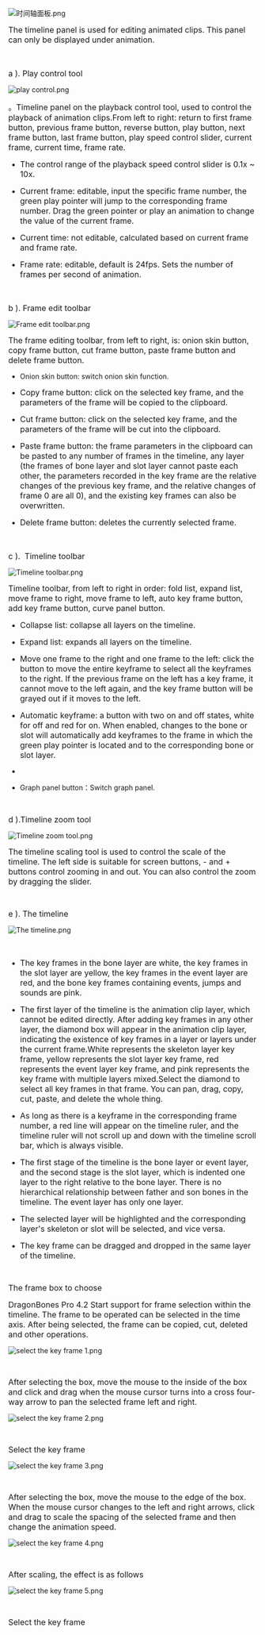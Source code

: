 <p><img alt="时间轴面板.png" src="http://sedn.egret.com/ueditor/20150727/55b5e25e3ea0b.png" title="时间轴面板.png"/></p><p><span style="font-size: 16px;">The timeline panel is used for editing animated clips. This panel can only be displayed under animation.</span></p><p><span style="font-size: 16px;">&nbsp;<br/></span></p><p><span style="font-size: 16px;">a ). Play control tool</span></p><p><img alt="play control.png" src="http://sedn.egret.com/ueditor/20150609/5576b9215d8fa.png" title="play control.png"/></p><p><span style="font-size: 16px;">。Timeline panel on the playback control tool, used to control the playback of animation clips.From left to right: return to first frame button, previous frame button, reverse button, play button, next frame button, last frame button, play speed control slider, current frame, current time, frame rate.</span></p><ul class=" list-paddingleft-2" style="list-style-type: disc;"><li><p><span style="font-size: 16px;">The control range of the playback speed control slider is 0.1x ~ 10x.</span></p></li><li><p><span style="font-size: 16px;">Current frame: editable, input the specific frame number, the green play pointer will jump to the corresponding frame number. Drag the green pointer or play an animation to change the value of the current frame.</span></p></li><li><p><span style="font-size: 16px;">Current time: not editable, calculated based on current frame and frame rate.</span></p></li><li><p><span style="font-size: 16px;">Frame rate: editable, default is 24fps. Sets the number of frames per second of animation.</span></p></li></ul><p><span style="font-size: 16px;">&nbsp;<br/></span></p><p><span style="font-size: 16px;">b ). Frame edit toolbar</span></p><p><img alt="Frame edit toolbar.png" src="http://sedn.egret.com/ueditor/20150727/55b5e26f0aa37.png" title="Frame edit toolbar.png"/></p><p><span style="font-size: 16px;">The frame editing toolbar, from left to right, is: onion skin button, copy frame button, cut frame button, paste frame button and delete frame button.</span></p><ul class=" list-paddingleft-2" style="list-style-type: disc;"><li><p><span style="font-size: 14px;">Onion skin button: switch onion skin function.<br/></span></p></li><li><p><span style="font-size: 16px;">Copy frame button: click on the selected key frame, and the parameters of the frame will be copied to the clipboard.</span></p></li><li><p><span style="font-size: 16px;">Cut frame button: click on the selected key frame, and the parameters of the frame will be cut into the clipboard.</span></p></li><li><p><span style="font-size: 16px;">Paste frame button: the frame parameters in the clipboard can be pasted to any number of frames in the timeline, any layer (the frames of bone layer and slot layer cannot paste each other, the parameters recorded in the key frame are the relative changes of the previous key frame, and the relative changes of frame 0 are all 0), and the existing key frames can also be overwritten.</span></p></li><li><p><span style="font-size: 16px;">Delete frame button: deletes the currently selected frame.</span></p></li></ul><p><span style="font-size: 16px;">&nbsp;<span style="font: 9px &quot;Times New Roman&quot;;"><br/></span></span></p><p><span style="font-size: 16px;">c ). &nbsp;Timeline toolbar</span></p><p><img alt="Timeline toolbar.png" src="http://sedn.egret.com/ueditor/20150727/55b5e282b4a49.png" title="Timeline toolbar.png"/></p><p><span style="font-size: 16px;">Timeline toolbar, from left to right in order: fold list, expand list, move frame to right, move frame to left, auto key frame button, add key frame button, curve panel button.</span></p><ul class=" list-paddingleft-2" style="list-style-type: disc;"><li><p><span style="font-size: 16px;">Collapse list: collapse all layers on the timeline.</span></p></li><li><p><span style="font-size: 16px;">Expand list: expands all layers on the timeline.</span></p></li><li><p><span style="font-size: 16px;">Move one frame to the right and one frame to the left: click the button to move the entire keyframe to select all the keyframes to the right. If the previous frame on the left has a key frame, it cannot move to the left again, and the key frame button will be grayed out if it moves to the left.</span></p></li><li><p><span style="font-size: 16px;">Automatic keyframe: a button with two on and off states, white for off and red for on. When enabled, changes to the bone or slot will automatically add keyframes to the frame in which the green play pointer is located and to the corresponding bone or slot layer.</span></p></li><li><p><span style="font-size: 16px;"Add keyframe buttons: three status buttons, white means no change, no keyframe. Yellow indicates that there is a change without adding or updating the keyframe. Red indicates that no changes have been added or updated keyframes.In the white or yellow state, click the button to add or update the key frame on the frame where the green play pointer is located and the corresponding bone layer or slot layer. Red state click no effect. If you change the bone or slot in red or white, the button will change to yellow to indicate that the bone or slot has been changed. The button is not available when no skeleton or slot is selected.</span></p></li><li><p><span style="font-size: 16px;"><span style="font-size: 14px;"><span style="font-size: 14px;">Graph panel button</span>：Switch graph panel.</span><span style="font: 9px &quot;Times New Roman&quot;;"></span></span></p><p><span style="font: 16px &quot;Times New Roman&quot;;"></span></p></li></ul><p><br/></p><p><span style="font-size: 16px;">d ).Timeline zoom tool</span></p><p><img alt="Timeline zoom tool.png" src="http://sedn.egret.com/ueditor/20150609/5576b94b21e4f.png" title="Timeline zoom tool.png"/></p><p><span style="font-size: 16px;">The timeline scaling tool is used to control the scale of the timeline. The left side is suitable for screen buttons, - and + buttons control zooming in and out. You can also control the zoom by dragging the slider.</span></p><p><br/></p><p><span style="font-size: 16px;">e ). The timeline</span></p><p><img alt="The timeline.png" src="http://sedn.egret.com/ueditor/20150727/55b5e430df001.png" title="The timeline.png"/></p><p><span style="font-size: 16px;">&nbsp;</span></p><ul class=" list-paddingleft-2" style="list-style-type: disc;"><li><p><span style="font-size: 16px;">The key frames in the bone layer are white, the key frames in the slot layer are yellow, the key frames in the event layer are red, and the bone key frames containing events, jumps and sounds are pink.</span></p></li><li><p><span style="font-size: 16px;">The first layer of the timeline is the animation clip layer, which cannot be edited directly. After adding key frames in any other layer, the diamond box will appear in the animation clip layer, indicating the existence of key frames in a layer or layers under the current frame.White represents the skeleton layer key frame, yellow represents the slot layer key frame, red represents the event layer key frame, and pink represents the key frame with multiple layers mixed.Select the diamond to select all key frames in that frame. You can pan, drag, copy, cut, paste, and delete the whole thing.</span></p></li><li><p><span style="font-size: 16px;">As long as there is a keyframe in the corresponding frame number, a red line will appear on the timeline ruler, and the timeline ruler will not scroll up and down with the timeline scroll bar, which is always visible.</span></p></li><li><p><span style="font-size: 16px;">The first stage of the timeline is the bone layer or event layer, and the second stage is the slot layer, which is indented one layer to the right relative to the bone layer. There is no hierarchical relationship between father and son bones in the timeline. The event layer has only one layer.</span></p></li><li><p><span style="font-size: 16px;">The selected layer will be highlighted and the corresponding layer's skeleton or slot will be selected, and vice versa.</span></p></li><li><p><span style="font-size: 16px;">The key frame can be dragged and dropped in the same layer of the timeline.</span></p></li></ul><p><br/></p><p><span style="font-size: 16px;">The frame box to choose<br/></span></p><p><span style="font-size: 16px;">DragonBones Pro 4.2 Start support for frame selection within the timeline. The frame to be operated can be selected in the time axis. After being selected, the frame can be copied, cut, deleted and other operations.</span></p><p><img alt="select the key frame 1.png" src="http://edn.egret.com/cn/data/upload/ueditor/20150928/5608e10b382e4.png" title="select the key frame 1.png"/></p><p><br/></p><p><span style="font-size: 16px;">After selecting the box, move the mouse to the inside of the box and click and drag when the mouse cursor turns into a cross four-way arrow to pan the selected frame left and right.</span></p><p><img alt="select the key frame 2.png" src="http://edn.egret.com/cn/data/upload/ueditor/20150928/5608e11650bbd.png" title="select the key frame 2.png"/></p><p><br/></p><p><span style="font-size: 16px;">Select the key frame</span></p><p><img alt="select the key frame 3.png" src="http://edn.egret.com/cn/data/upload/ueditor/20150928/5608e11d091e6.png" title="select the key frame 3.png"/></p><p><br/></p><p><span style="font-size: 16px;">After selecting the box, move the mouse to the edge of the box. When the mouse cursor changes to the left and right arrows, click and drag to scale the spacing of the selected frame and then change the animation speed.<br/></span></p><p><img alt="select the key frame 4.png" src="http://edn.egret.com/cn/data/upload/ueditor/20150928/5608e123e09a6.png" title="select the key frame 4.png"/></p><p><br/></p><p><span style="font-size: 16px;">After scaling, the effect is as follows<br/></span></p><p><img alt="select the key frame 5.png" src="http://edn.egret.com/cn/data/upload/ueditor/20150928/5608e12d72d07.png" title="select the key frame 5.png"/></p><p><br/></p><p><span style="font-size: 16px;">Select the key frame<br/></span></p><p><br/></p>